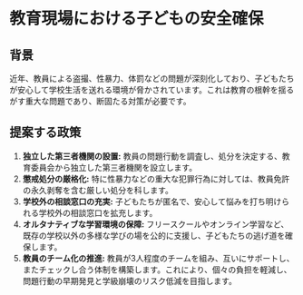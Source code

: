 # 教育現場における子どもの安全確保

## 背景
近年、教員による盗撮、性暴力、体罰などの問題が深刻化しており、子どもたちが安心して学校生活を送れる環境が脅かされています。これは教育の根幹を揺るがす重大な問題であり、断固たる対策が必要です。

## 提案する政策
1.  **独立した第三者機関の設置:** 教員の問題行動を調査し、処分を決定する、教育委員会から独立した第三者機関を設立します。
2.  **懲戒処分の厳格化:** 特に性暴力などの重大な犯罪行為に対しては、教員免許の永久剥奪を含む厳しい処分を科します。
3.  **学校外の相談窓口の充実:** 子どもたちが匿名で、安心して悩みを打ち明けられる学校外の相談窓口を拡充します。
4.  **オルタナティブな学習環境の保障:** フリースクールやオンライン学習など、既存の学校以外の多様な学びの場を公的に支援し、子どもたちの逃げ道を確保します。
5.  **教員のチーム化の推進:** 教員が3人程度のチームを組み、互いにサポートし、またチェックし合う体制を構築します。これにより、個々の負担を軽減し、問題行動の早期発見と学級崩壊のリスク低減を目指します。